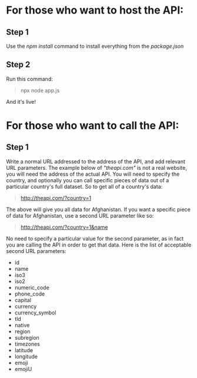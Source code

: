 # For those who want to host the API:

## Step 1
Use the *npm install* command to install everything from the *package.json*

## Step 2
Run this command:
> npx node app.js

And it's live!  


# For those who want to call the API:

## Step 1
Write a normal URL addressed to the address of the API, and add relevant URL parameters. The example below of *"theapi.com"* is not a real website, you will need the address of the actual API. You will need to specify the country, and optionally you can call specific pieces of data out of a particular country's full dataset. So to get all of a country's data:

> http://theapi.com/?country=1

The above will give you all data for Afghanistan. If you want a specific piece of data for Afghanistan, use a second URL parameter like so:

> http://theapi.com/?country=1&name

No need to specify a particular value for the second parameter, as in fact you are calling the API in order to get that data. Here is the list of acceptable second URL parameters:

- id
- name
- iso3
- iso2
- numeric_code
- phone_code
- capital
- currency
- currency_symbol
- tld
- native
- region
- subregion
- timezones
- latitude
- longitude
- emoji
- emojiU
